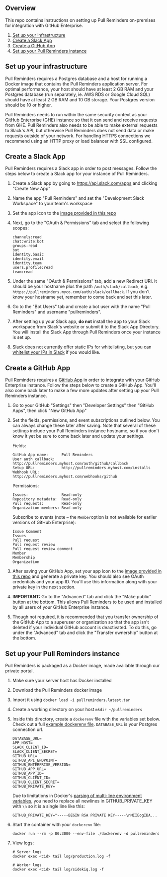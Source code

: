 ## Overview

This repo contains instructions on setting up Pull Reminders on-premises for integration with GitHub Enterprise.

1. [Set up your infrastructure](#set-up-your-infrastructure)
2. [Create a Slack App](#create-a-slack-app)
3. [Create a GitHub App](#create-a-github-app)
4. [Set up your Pull Reminders instance](#set-up-a-pull-reminders-instance)

## Set up your infrastructure

Pull Reminders requires a Postgres database and a host for running a Docker image that contains the Pull Reminders application server. For optimal performance, your host should have at least 2 GB RAM and your Postgres database (run separately, ie. AWS RDS or Google Cloud SQL) should have at least 2 GB RAM and 10 GB storage. Your Postgres version should be 10 or higher.

Pull Reminders needs to run within the same security context as your GitHub Enterprise (GHE) instance so that it can send and receive requests from GHE. Pull Reminders also needs to be able to make external requests to Slack's API, but otherwise Pull Reminders does not send data or make requests outside of your network. For handling HTTPS connections we recommend using an HTTP proxy or load balancer with SSL configured.

## Create a Slack App

Pull Reminders requires a Slack app in order to post messages. Follow the steps below to create a Slack app for your instance of Pull Reminders.

1. Create a Slack app by going to https://api.slack.com/apps and clicking "Create New App"
2. Name the app "Pull Reminders" and set the "Development Slack Workspace" to your team's workspace
3. Set the app icon to the [image provided in this repo](./icon.png)
4. Next, go to the "OAuth & Permissions" tab and select the following scopes:
    
    ```
    channels:read
    chat:write:bot
    groups:read
    bot
    identity.basic
    identity.email
    identity.team
    users.profile:read
    team:read
    ```

5. Under the same "OAuth & Permissions" tab, add a new Redirect URI. It should be your hostname plus the path `/auth/slack/callback`, e.g. `https://pullreminders.myco.com/auth/slack/callback`. If you don't know your hostname yet, remember to come back and set this later.
6. Go to the "Bot Users" tab and create a bot user with the name "Pull Reminders" and username "pullreminders".
7. After setting up your Slack app, **do not** install the app to your Slack workspace from Slack's website or submit it to the Slack App Directory. You will install the Slack App through Pull Reminders once your instance is set up.
8. Slack does not currently offer static IPs for whitelisting, but you can [whitelist your IPs in Slack](https://api.slack.com/docs/oauth-safety#ip_whitelisting) if you would like.

## Create a GitHub App

Pull Reminders requires a [GitHub App](https://developer.github.com/enterprise/2.13/apps/about-apps/#about-github-apps) in order to integrate with your GitHub Enterprise instance. Follow the steps below to create a GitHub App. You'll also come back later to make a few more updates after setting up your Pull Reminders instance.

1. Go to your GitHub "Settings" then "Developer Settings" then "GitHub Apps", then click "New GitHub App"
2. Set the fields, permissions, and event subscriptions outlined below. You can always change these later after saving. Note that several of these settings include your Pull Reminders instance hostname, so if you don't know it yet be sure to come back later and update your settings.
    
    Fields:
    
    ```
    GitHub App name:      Pull Reminders
    User auth callback:   http://pullreminders.myhost.com/auth/github/callback
    Setup URL:            http://pullreminders.myhost.com/installs
    Webhook URL:          http://pullreminders.myhost.com/webhooks/github
    ```
    
    Permissions:

    ```
    Issues:               Read-only
    Repository metadata:  Read-only
    Pull requests:        Read-only
    Organization members: Read-only
    ```
    
    Subscribe to events (note – the `Member`option is not available for earlier versions of GitHub Enterprise):
    
    ```
    Issue Comment
    Issues
    Pull request
    Pull request review
    Pull request review comment
    Member
    Membership
    Organization
    ```
    
3. After saving your GitHub App, set your app icon to the [image provided in this repo](./icon.png) and generate a private key. You should also see OAuth credentials and your app ID. You'll use this information along with your private key in the next section.
4. **IMPORTANT:** Go to the "Advanced" tab and click the "Make public" button at the bottom. This allows Pull Reminders to be used and installed by all users of your GitHub Enterprise instance.
5. Though not required, it is recommended that you transfer ownership of the GitHub App to a superuser or organization so that the app isn't deleted if your individual GitHub account is deactivated. To do this, go under the "Advanced" tab and click the "Transfer ownership" button at the bottom.

## Set up your Pull Reminders instance

Pull Reminders is packaged as a Docker image, made available through our private portal.

1. Make sure your server host has Docker installed
2. Download the Pull Reminders docker image
3. Import it using `docker load -i pullreminders.latest.tar`
4. Create a working directory on your host `mkdir ~/pullreminders`
5. Inside this directory, create a `dockerenv` file with the variables set below. Check out a full [example dockerenv file](./dockerenv.example). `DATABASE_URL` is your Postgres connection url.

    ```
    DATABASE_URL=
    APP_HOST=
    SLACK_CLIENT_ID=
    SLACK_CLIENT_SECRET=
    GITHUB_URL=
    GITHUB_API_ENDPOINT=
    GITHUB_ENTERPRISE_VERSION=
    GITHUB_APP_URL=
    GITHUB_APP_ID=
    GITHUB_CLIENT_ID=
    GITHUB_CLIENT_SECRET=
    GITHUB_PRIVATE_KEY=
    ```
    
    Due to limitations in Docker's [parsing of multi-line environment variables](https://github.com/moby/moby/issues/12997), you need to replace all newlines in GITHUB_PRIVATE_KEY with `\n` so it is a single line like this:

    ```
    GITHUB_PRIVATE_KEY="-----BEGIN RSA PRIVATE KEY-----\nMIIEogIBA...
    ```

6. Start the container with your `dockerenv` file:

    ```
    docker run --rm -p 80:3000 --env-file ./dockerenv -d pullreminders
    ```
    
7. View logs:

    ```
    # Server logs
    docker exec <cid> tail log/production.log -f
  
    # Worker logs
    docker exec <cid> tail log/sidekiq.log -f
    ```
